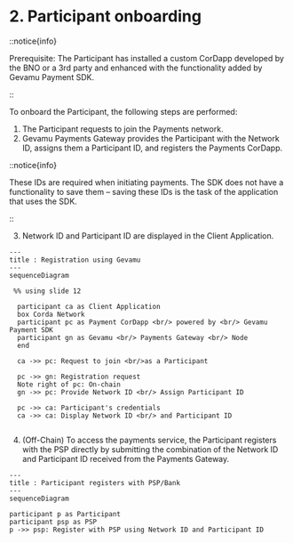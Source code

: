 # 2. Participant onboarding

::notice{info}
  
  Prerequisite: The Participant has installed a custom CorDapp developed by the BNO or a 3rd party and enhanced with the functionality added by Gevamu Payment SDK.

::

To onboard the Participant, the following steps are performed:

1. The Participant requests to join the Payments network.
2. Gevamu Payments Gateway provides the Participant with the Network ID, assigns them a Participant ID, and registers the Payments CorDapp.

::notice{info}

  These IDs are required when initiating payments.  The SDK does not have a functionality to save them – saving these IDs is the task of the application that uses the SDK.

::

3. Network ID and Participant ID are displayed in the Client Application. 

```mermaid
---
title : Registration using Gevamu
---
sequenceDiagram
 
 %% using slide 12

  participant ca as Client Application
  box Corda Network
  participant pc as Payment CorDapp <br/> powered by <br/> Gevamu Payment SDK 
  participant gn as Gevamu <br/> Payments Gateway <br/> Node
  end
 
  ca ->> pc: Request to join <br/>as a Participant

  pc ->> gn: Registration request
  Note right of pc: On-chain
  gn ->> pc: Provide Network ID <br/> Assign Participant ID
  
  pc ->> ca: Participant's credentials
  ca ->> ca: Display Network ID <br/> and Participant ID
  
```

4. (Off-Chain) To access the payments service, the Participant registers with the PSP directly by submitting the combination of the Network ID and Participant ID received from the Payments Gateway.

```mermaid
---
title : Participant registers with PSP/Bank
---
sequenceDiagram

participant p as Participant
participant psp as PSP
p ->> psp: Register with PSP using Network ID and Participant ID 

```